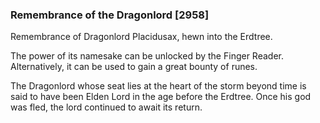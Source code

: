### Remembrance of the Dragonlord [2958]

Remembrance of Dragonlord Placidusax, hewn into the Erdtree.

The power of its namesake can be unlocked by the Finger Reader. Alternatively, it can be used to gain a great bounty of runes.

The Dragonlord whose seat lies at the heart of the storm beyond time is said to have been Elden Lord in the age before the Erdtree. Once his god was fled, the lord continued to await its return.